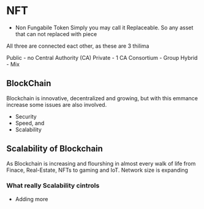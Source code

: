# NFT
- Non Fungabile Token
Simply you may call it Replaceable. So any asset that can not replaced with piece 



All three are connected eact other, as these are 3 thilima


Public - no Central Authority (CA)
Private - 1 CA
Consortium - Group
Hybrid - Mix

## BlockChain

Blockchain is innovative, decentralized and growing, but with this emmance increase some issues are also involved.
- Security
- Speed, and
- Scalability

## Scalability of Blockchain
As Blockchain is increasing and flourshing in almost every walk of life from Finace,  Real-Estate, NFTs to gaming and IoT. Network size is expanding 

### What really Scalability cintrols
- Adding more 





